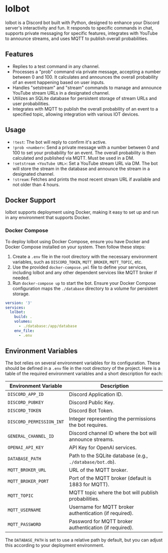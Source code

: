# lolbot

lolbot is a Discord bot built with Python, designed to enhance your Discord server's interactivity and fun. It responds to specific commands in chat, supports private messaging for specific features, integrates with YouTube to announce streams, and uses MQTT to publish overall probabilities.

## Features

- Replies to a test command in any channel.
- Processes a "prob" command via private message, accepting a number between 0 and 100. It calculates and announces the overall probability of an event happening based on user inputs.
- Handles "setstream" and "stream" commands to manage and announce YouTube stream URLs in a designated channel.
- Utilizes an SQLite database for persistent storage of stream URLs and user probabilities.
- Integrates with MQTT to publish the overall probability of an event to a specified topic, allowing integration with various IOT devices.

## Usage

- `!test`: The bot will reply to confirm it's active.
- `!prob <number>`: Send a private message with a number between 0 and 100 to set your probability for an event. The overall probability is then calculated and published via MQTT. Must be used in a DM.
- `!setstream <YouTube URL>`: Set a YouTube stream URL via DM. The bot will store the stream in the database and announce the stream in a designated channel.
- `!stream`: Fetches and prints the most recent stream URL if available and not older than 4 hours.

## Docker Support

lolbot supports deployment using Docker, making it easy to set up and run in any environment that supports Docker.

### Docker Compose

To deploy lolbot using Docker Compose, ensure you have Docker and Docker Compose installed on your system. Then follow these steps:

1. Create a `.env` file in the root directory with the necessary environment variables, such as `DISCORD_TOKEN`, `MQTT_BROKER`, `MQTT_TOPIC`, etc.
2. Use the provided `docker-compose.yml` file to define your services, including lolbot and any other dependent services like MQTT broker if needed.
3. Run `docker-compose up` to start the bot. Ensure your Docker Compose configuration maps the `./database` directory to a volume for persistent storage.

```yaml
version: '3'
services:
  lolbot:
    build: .
    volumes:
      - ./database:/app/database
    env_file:
      - .env
```
## Environment Variables

The bot relies on several environment variables for its configuration. These should be defined in a `.env` file in the root directory of the project. Here is a table of the required environment variables and a short description for each:

| Environment Variable     | Description                                               |
|--------------------------|-----------------------------------------------------------|
| `DISCORD_APP_ID`         | Discord Application ID.                                   |
| `DISCORD_PUBKEY`         | Discord Public Key.                                       |
| `DISCORD_TOKEN`          | Discord Bot Token.                                        |
| `DISCORD_PERMISSION_INT` | Integer representing the permissions the bot requires.    |
| `GENERAL_CHANNEL_ID`     | Discord channel ID where the bot will announce streams.   |
| `OPENAI_API_KEY`         | API Key for OpenAI services.                              |
| `DATABASE_PATH`          | Path to the SQLite database (e.g., `./database/bot.db`).  |
| `MQTT_BROKER_URL`        | URL of the MQTT broker.                                   |
| `MQTT_BROKER_PORT`       | Port of the MQTT broker (default is 1883 for MQTT).       |
| `MQTT_TOPIC`             | MQTT topic where the bot will publish probabilities.      |
| `MQTT_USERNAME`          | Username for MQTT broker authentication (if required).    |
| `MQTT_PASSWORD`          | Password for MQTT broker authentication (if required).    |

The `DATABASE_PATH` is set to use a relative path by default, but you can adjust this according to your deployment environment.
